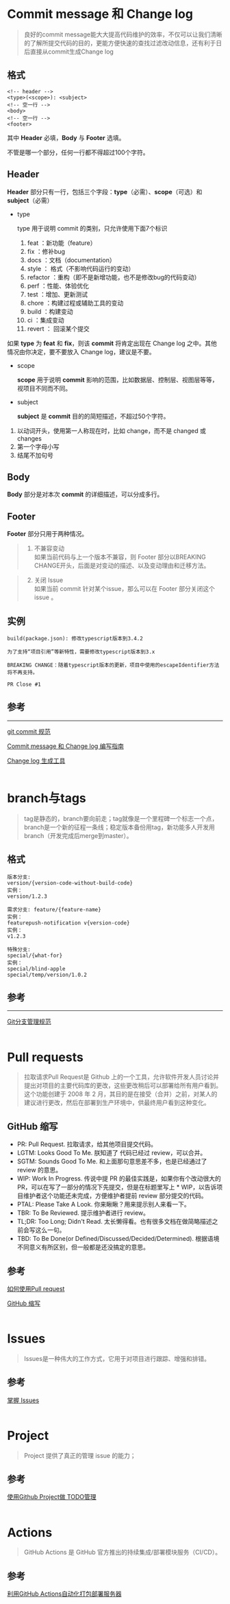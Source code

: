 # Commit message 和 Change log
> 良好的commit message能大大提高代码维护的效率，不仅可以让我们清晰的了解所提交代码的目的，更能方便快速的查找过滤改动信息，还有利于日后直接从commit生成Change log
## 格式
```
<!-- header -->
<type>(<scope>): <subject>
<!-- 空一行 -->
<body>
<!-- 空一行 -->
<footer>
```
其中 **Header** 必填，**Body** 与 **Footer** 选填。

不管是哪一个部分，任何一行都不得超过100个字符。

## Header
**Header** 部分只有一行，包括三个字段：**type**（必需）、**scope**（可选）和 **subject**（必需）

* type

    type 用于说明 commit 的类别，只允许使用下面7个标识

    1. feat ：新功能（feature）
    2. fix ：修补bug
    3. docs ：文档（documentation）
    4. style ： 格式（不影响代码运行的变动）
    5. refactor ：重构（即不是新增功能，也不是修改bug的代码变动）
    6. perf ：性能、体验优化
    7. test ：增加、更新测试
    8. chore ：构建过程或辅助工具的变动
    9. build ：构建变动
    10. ci ：集成变动
    11. revert ： 回滚某个提交
    
如果 **type** 为 **feat** 和 **fix**，则该 **commit** 将肯定出现在 Change log 之中。其他情况由你决定，要不要放入 Change log，建议是不要。

* scope

    **scope** 用于说明 **commit** 影响的范围，比如数据层、控制层、视图层等等，视项目不同而不同。

* subject

    **subject** 是 **commit** 目的的简短描述，不超过50个字符。

1. 以动词开头，使用第一人称现在时，比如 change，而不是 changed 或 changes
2. 第一个字母小写
3. 结尾不加句号

## Body
**Body** 部分是对本次 **commit** 的详细描述，可以分成多行。


## Footer
**Footer** 部分只用于两种情况。
>1. 不兼容变动<br>
如果当前代码与上一个版本不兼容，则 Footer 部分以BREAKING CHANGE开头，后面是对变动的描述、以及变动理由和迁移方法。

>2. 关闭 Issue<br>
如果当前 commit 针对某个issue，那么可以在 Footer 部分关闭这个 issue 。
## 实例
```
build(package.json): 修改typescript版本到3.4.2

为了支持“项目引用”等新特性，需要修改typescript版本到3.x

BREAKING CHANGE：随着typescript版本的更新，项目中使用的escapeIdentifier方法将不再支持。

PR Close #1
```
## 参考
----
[git commit 规范](https://xrkffgg.js.cool/Knotes/standard/#_1-2-git-commit-%E8%A7%84%E8%8C%83)

[Commit message 和 Change log 编写指南](https://www.ruanyifeng.com/blog/2016/01/commit_message_change_log.html)

[Change log 生成工具](https://www.npmjs.com/package/standard-version)
<br/>
<br/>

# branch与tags
> tag是静态的，branch要向前走；tag就像是一个里程碑一个标志一个点，branch是一个新的征程一条线；稳定版本备份用tag，新功能多人开发用branch（开发完成后merge到master）。
## 格式
```
版本分支: 
version/{version-code-without-build-code}
实例：
version/1.2.3

需求分支: feature/{feature-name}
实例：
featurepush-notification v{version-code}
实例：
v1.2.3

特殊分支: 
special/{what-for}
实例：
special/blind-apple
special/temp/version/1.0.2
```
## 参考
----
[Git分支管理规范](https://blog.csdn.net/hursing/article/details/78789204)
<br/>
<br/>

# Pull requests
>拉取请求Pull Request是 Github 上的一个工具，允许软件开发人员讨论并提出对项目的主要代码库的更改，这些更改稍后可以部署给所有用户看到。这个功能创建于 2008 年 2 月，其目的是在接受（合并）之前，对某人的建议进行更改，然后在部署到生产环境中，供最终用户看到这种变化。
## GitHub 缩写
* PR: Pull Request. 拉取请求，给其他项目提交代码。
* LGTM: Looks Good To Me. 朕知道了 代码已经过 review，可以合并。
* SGTM: Sounds Good To Me. 和上面那句意思差不多，也是已经通过了 review 的意思。
* WIP: Work In Progress. 传说中提 PR 的最佳实践是，如果你有个改动很大的 PR，可以在写了一部分的情况下先提交，但是在标题里写上 * WIP，以告诉项目维护者这个功能还未完成，方便维护者提前 review 部分提交的代码。
* PTAL: Please Take A Look. 你来瞅瞅？用来提示别人来看一下。
* TBR: To Be Reviewed. 提示维护者进行 review。
* TL;DR: Too Long; Didn't Read. 太长懒得看。也有很多文档在做简略描述之前会写这么一句。
* TBD: To Be Done(or Defined/Discussed/Decided/Determined). 根据语境不同意义有所区别，但一般都是还没搞定的意思。

## 参考
[如何使用Pull request](https://blog.csdn.net/qq_39375237/article/details/109832043)

[GitHub 缩写](https://xrkffgg.js.cool/Knotes/standard/#_1-3-github-%E7%BC%A9%E5%86%99)
<br/>
<br/>

# Issues
> Issues是一种伟大的工作方式，它用于对项目进行跟踪、增强和排错。
## 参考
[掌握 Issues](https://blog.csdn.net/qq_38970783/article/details/90381347)
<br/>
<br/>

# Project
> Project 提供了真正的管理 issue 的能力；
## 参考
[使用Github Project做 TODO管理](https://blog.csdn.net/euphorias/article/details/105509508)
<br/>
<br/>

# Actions
> GitHub Actions 是 GitHub 官方推出的持续集成/部署模块服务（CI/CD）。
## 参考
[利用GitHub Actions自动化打包部署服务器](https://blog.csdn.net/qq_35374262/article/details/108127204)